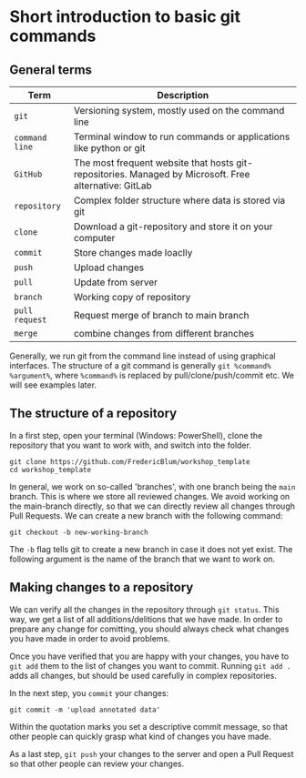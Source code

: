 # Short introduction to basic git commands

## General terms

Term | Description
--- | ---
`git` | Versioning system, mostly used on the command line
`command line` | Terminal window to run commands or applications like python or git
`GitHub` | The most frequent website that hosts git-repositories. Managed by Microsoft. Free alternative: GitLab
`repository` | Complex folder structure where data is stored via git
`clone` | Download a git-repository and store it on your computer
`commit` | Store changes made loaclly
`push` | Upload changes
`pull` | Update from server
`branch` | Working copy of repository
`pull request` | Request merge of branch to main branch
`merge` | combine changes from different branches

Generally, we run git from the command line instead of using graphical interfaces. The structure of a git command is generally `git %command% %argument%`, where `%command%` is replaced by pull/clone/push/commit etc. We will see examples later.

## The structure of a repository

In a first step, open your terminal (Windows: PowerShell), clone the repository that you want to work with, and switch into the folder.

```shell
git clone https://github.com/FredericBlum/workshop_template
cd workshop_template
```

In general, we work on so-called 'branches', with one branch being the `main` branch. This is where we store all reviewed changes. We avoid working on the main-branch directly, so that we can directly review all changes through Pull Requests. We can create a new branch with the following command:

```shell
git checkout -b new-working-branch
```

The `-b` flag tells git to create a new branch in case it does not yet exist. The following argument is the name of the branch that we want to work on.

## Making changes to a repository

We can verify all the changes in the repository through `git status`. This way, we get a list of all additions/delitions that we have made. In order to prepare any change for comitting, you should always check what changes you have made in order to avoid problems.

Once you have verified that you are happy with your changes, you have to `git add` them to the list of changes you want to commit. Running `git add .` adds all changes, but should be used carefully in complex repositories.

In the next step, you `commit` your changes:

```shell
git commit -m 'upload annotated data'
```

Within the quotation marks you set a descriptive commit message, so that other people can quickly grasp what kind of changes you have made.

As a last step, `git push` your changes to the server and open a Pull Request so that other people can review your changes.
